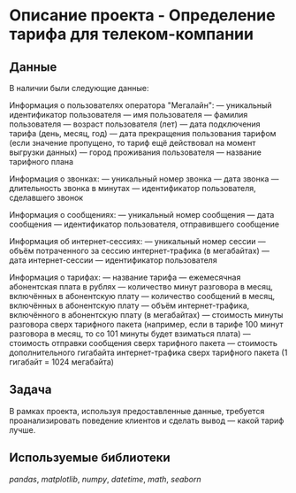 # Описание проекта - Определение тарифа для телеком-компании
## Данные

В наличии были следующие данные:

Информация о пользователях оператора "Мегалайн":
— уникальный идентификатор пользователя
— имя пользователя
— фамилия пользователя
— возраст пользователя (лет)
— дата подключения тарифа (день, месяц, год)
— дата прекращения пользования тарифом (если значение пропущено, то тариф ещё действовал на момент выгрузки данных)
— город проживания пользователя
— название тарифного плана

Информация о звонках:
— уникальный номер звонка
— дата звонка
— длительность звонка в минутах
— идентификатор пользователя, сделавшего звонок

Информация о сообщениях:
— уникальный номер сообщения
— дата сообщения
— идентификатор пользователя, отправившего сообщение

Информация об интернет-сессиях:
— уникальный номер сессии
— объём потраченного за сессию интернет-трафика (в мегабайтах)
— дата интернет-сессии
— идентификатор пользователя

Информация о тарифах:
— название тарифа
— ежемесячная абонентская плата в рублях
— количество минут разговора в месяц, включённых в абонентскую плату
— количество сообщений в месяц, включённых в абонентскую плату
— объём интернет-трафика, включённого в абонентскую плату (в мегабайтах)
— стоимость минуты разговора сверх тарифного пакета (например, если в тарифе 100 минут разговора в месяц, то со 101 минуты будет взиматься плата)
— стоимость отправки сообщения сверх тарифного пакета
— стоимость дополнительного гигабайта интернет-трафика сверх тарифного пакета (1 гигабайт = 1024 мегабайта)

## Задача

В рамках проекта, используя предоставленные данные, требуется проанализировать поведение клиентов и сделать вывод — какой тариф лучше.

## Используемые библиотеки
*pandas*,
*matplotlib*,
*numpy*,
*datetime*,
*math*,
*seaborn*

